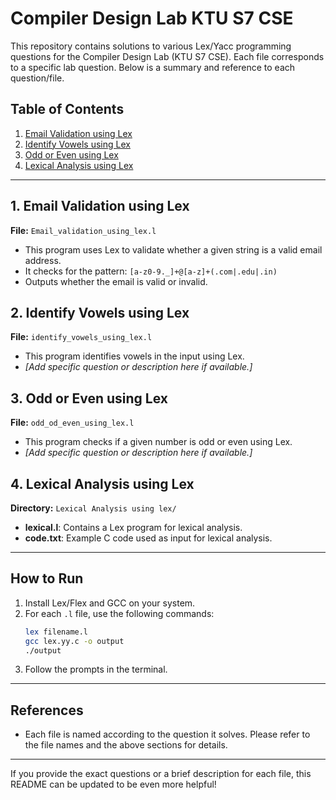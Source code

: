 # Compiler Design Lab KTU S7 CSE

This repository contains solutions to various Lex/Yacc programming questions for the Compiler Design Lab (KTU S7 CSE). Each file corresponds to a specific lab question. Below is a summary and reference to each question/file.

## Table of Contents

1. [Email Validation using Lex](#email-validation-using-lex)
2. [Identify Vowels using Lex](#identify-vowels-using-lex)
3. [Odd or Even using Lex](#odd-or-even-using-lex)
4. [Lexical Analysis using Lex](#lexical-analysis-using-lex)

---

## 1. Email Validation using Lex

**File:** `Email_validation_using_lex.l`

- This program uses Lex to validate whether a given string is a valid email address.
- It checks for the pattern: `[a-z0-9._]+@[a-z]+(.com|.edu|.in)`
- Outputs whether the email is valid or invalid.

## 2. Identify Vowels using Lex

**File:** `identify_vowels_using_lex.l`

- This program identifies vowels in the input using Lex.
- _[Add specific question or description here if available.]_

## 3. Odd or Even using Lex

**File:** `odd_od_even_using_lex.l`

- This program checks if a given number is odd or even using Lex.
- _[Add specific question or description here if available.]_

## 4. Lexical Analysis using Lex

**Directory:** `Lexical Analysis using lex/`

- **lexical.l**: Contains a Lex program for lexical analysis.
- **code.txt**: Example C code used as input for lexical analysis.

---

## How to Run

1. Install Lex/Flex and GCC on your system.
2. For each `.l` file, use the following commands:
   ```sh
   lex filename.l
   gcc lex.yy.c -o output
   ./output
   ```
3. Follow the prompts in the terminal.

---

## References

- Each file is named according to the question it solves. Please refer to the file names and the above sections for details.

---

If you provide the exact questions or a brief description for each file, this README can be updated to be even more helpful!
